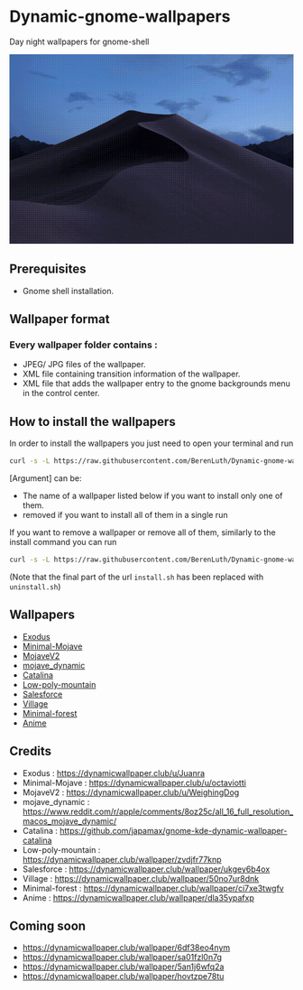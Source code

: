 
# Dynamic-gnome-wallpapers
Day night wallpapers for gnome-shell

![Alt Text](https://github.com/BerenLuth/Dynamic-gnome-wallpapers/blob/master/preview.gif)

## Prerequisites
- Gnome shell installation.

## Wallpaper format
### Every wallpaper folder contains :
- JPEG/ JPG files of the wallpaper.
- XML file containing transition information of the wallpaper.
- XML file that adds the wallpaper entry to the gnome backgrounds menu in the control center.

## How to install the wallpapers

In order to install the wallpapers you just need to open your terminal and run

```bash
curl -s -L https://raw.githubusercontent.com/BerenLuth/Dynamic-gnome-wallpapers/master/install.sh | bash /dev/stdin [Argument]
```

[Argument] can be: 

* The name of a wallpaper listed below if you want to install only one of them.
* removed if you want to install all of them in a single run

If you want to remove a wallpaper or remove all of them, similarly to the install command you can run

```bash
curl -s -L https://raw.githubusercontent.com/BerenLuth/Dynamic-gnome-wallpapers/master/uninstall.sh | bash /dev/stdin [Argument]
```

(Note that the final part of the url `install.sh` has been replaced with `uninstall.sh`)

## Wallpapers

- [Exodus](https://dynamicwallpaper.club/wallpaper/1fwttqzokh6)
- [Minimal-Mojave](https://dynamicwallpaper.club/wallpaper/b03wojghaul)
- [MojaveV2](https://dynamicwallpaper.club/wallpaper/cm8q0vwwa1t)
- [mojave_dynamic](https://imgur.com/a/8XI6jy0/layout/grid)
- [Catalina](https://dynamicwallpaper.club/wallpaper/v5y04cx6k9k)
- [Low-poly-mountain](https://dynamicwallpaper.club/wallpaper/zvdjfr77knp)
- [Salesforce](https://dynamicwallpaper.club/wallpaper/ukgey6b4ox)
- [Village](https://dynamicwallpaper.club/wallpaper/50no7ur8dnk)
- [Minimal-forest](https://dynamicwallpaper.club/wallpaper/ci7xe3twgfv)
- [Anime](https://dynamicwallpaper.club/wallpaper/dla35ypafxp)

## Credits
- Exodus : https://dynamicwallpaper.club/u/Juanra
- Minimal-Mojave : https://dynamicwallpaper.club/u/octaviotti
- MojaveV2 : https://dynamicwallpaper.club/u/WeighingDog
- mojave_dynamic : https://www.reddit.com/r/apple/comments/8oz25c/all_16_full_resolution_macos_mojave_dynamic/
- Catalina : https://github.com/japamax/gnome-kde-dynamic-wallpaper-catalina
- Low-poly-mountain : https://dynamicwallpaper.club/wallpaper/zvdjfr77knp
- Salesforce : https://dynamicwallpaper.club/wallpaper/ukgey6b4ox
- Village : https://dynamicwallpaper.club/wallpaper/50no7ur8dnk
- Minimal-forest : https://dynamicwallpaper.club/wallpaper/ci7xe3twgfv
- Anime : https://dynamicwallpaper.club/wallpaper/dla35ypafxp

## Coming soon
- https://dynamicwallpaper.club/wallpaper/6df38eo4nym
- https://dynamicwallpaper.club/wallpaper/sa01fzl0n7g
- https://dynamicwallpaper.club/wallpaper/5an1j6wfq2a
- https://dynamicwallpaper.club/wallpaper/hovtzpe78tu
